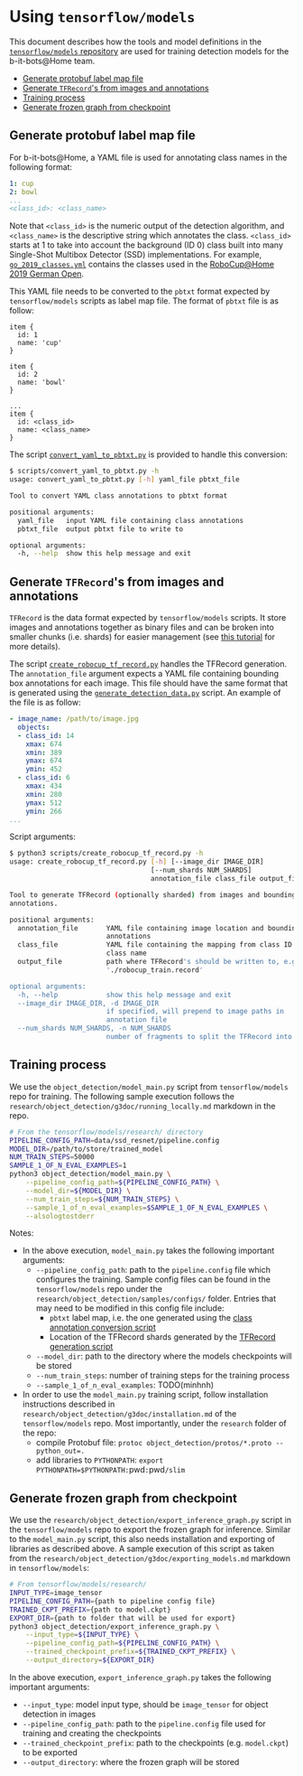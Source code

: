 # Using `tensorflow/models`

This document describes how the tools and model definitions in the
[`tensorflow/models` repository](http://github.com/tensorflow/models) are used for training detection models for the
b-it-bots@Home team.

* [Generate protobuf label map file](#generate-protobuf-label-map-file)
* [Generate `TFRecord`'s from images and annotations](#generate-tfrecords-from-images-and-annotations)
* [Training process](#training-process)
* [Generate frozen graph from checkpoint](#generate-frozen-graph-from-checkpoint)

## Generate protobuf label map file

For b-it-bots@Home, a YAML file is used for annotating class names in the following format:

```YAML
1: cup
2: bowl
...
<class_id>: <class_name>
```

Note that `<class_id>` is the numeric output of the detection algorithm, and `<class_name>` is the descriptive string
which annotates the class. `<class_id>` starts at 1 to take into account the background (ID 0) class built into many
Single-Shot Multibox Detector (SSD) implementations. For example,
[`go_2019_classes.yml`](../configs/go_2019_classes.yml) contains the classes used in the
[RoboCup@Home 2019 German Open](https://www.robocupgermanopen.de/en/major/athome).

This YAML file needs to be converted to the `pbtxt` format expected by `tensorflow/models` scripts as label map file.
The format of `pbtxt` file is as follow:

```pbtxt
item {
  id: 1
  name: 'cup'
}

item {
  id: 2
  name: 'bowl'
}

...
item {
  id: <class_id>
  name: <class_name>
}
```

The script [`convert_yaml_to_pbtxt.py`](../scripts/convert_yaml_to_pbtxt.py) is provided to handle this conversion:

```sh
$ scripts/convert_yaml_to_pbtxt.py -h
usage: convert_yaml_to_pbtxt.py [-h] yaml_file pbtxt_file

Tool to convert YAML class annotations to pbtxt format

positional arguments:
  yaml_file   input YAML file containing class annotations
  pbtxt_file  output pbtxt file to write to

optional arguments:
  -h, --help  show this help message and exit
```

## Generate `TFRecord`'s from images and annotations

`TFRecord` is the data format expected by `tensorflow/models` scripts. It store images and annotations together as
binary files and can be broken into smaller chunks (i.e. shards) for easier management (see
[this tutorial](https://www.tensorflow.org/tutorials/load_data/tf_records) for more details).

The script [`create_robocup_tf_record.py`](../scripts/create_robocup_tf_record.py) handles the TFRecord generation.
The `annotation_file` argument expects a YAML file containing bounding box annotations for each image. This file should
have the same format that is generated using the [`generate_detection_data.py`](../scripts/generate_detection_data.py)
script. An example of the file is as follow:

```yaml
- image_name: /path/to/image.jpg
  objects:
  - class_id: 14
    xmax: 674
    xmin: 389
    ymax: 674
    ymin: 452
  - class_id: 6
    xmax: 434
    xmin: 280
    ymax: 512
    ymin: 266
...
```

Script arguments:

```sh
$ python3 scripts/create_robocup_tf_record.py -h
usage: create_robocup_tf_record.py [-h] [--image_dir IMAGE_DIR]
                                   [--num_shards NUM_SHARDS]
                                   annotation_file class_file output_file

Tool to generate TFRecord (optionally sharded) from images and bounding box
annotations.

positional arguments:
  annotation_file       YAML file containing image location and bounding box
                        annotations
  class_file            YAML file containing the mapping from class ID to
                        class name
  output_file           path where TFRecord's should be written to, e.g.
                        './robocup_train.record'

optional arguments:
  -h, --help            show this help message and exit
  --image_dir IMAGE_DIR, -d IMAGE_DIR
                        if specified, will prepend to image paths in
                        annotation file
  --num_shards NUM_SHARDS, -n NUM_SHARDS
                        number of fragments to split the TFRecord into
```

## Training process

We use the `object_detection/model_main.py` script from `tensorflow/models` repo for training. The following sample
execution follows the `research/object_detection/g3doc/running_locally.md` markdown in the repo.

```sh
# From the tensorflow/models/research/ directory
PIPELINE_CONFIG_PATH=data/ssd_resnet/pipeline.config
MODEL_DIR=/path/to/store/trained_model
NUM_TRAIN_STEPS=50000
SAMPLE_1_OF_N_EVAL_EXAMPLES=1
python3 object_detection/model_main.py \
    --pipeline_config_path=${PIPELINE_CONFIG_PATH} \
    --model_dir=${MODEL_DIR} \
    --num_train_steps=${NUM_TRAIN_STEPS} \
    --sample_1_of_n_eval_examples=$SAMPLE_1_OF_N_EVAL_EXAMPLES \
    --alsologtostderr
```

Notes:

* In the above execution, `model_main.py` takes the following important arguments:
  * `--pipeline_config_path`: path to the `pipeline.config` file which configures the training. Sample config files
    can be found in the `tensorflow/models` repo under the `research/object_detection/samples/configs/` folder.
    Entries that may need to be modified in this config file include:
    * `pbtxt` label map, i.e. the one generated using the
      [class annotation conversion script](../scripts/convert_yaml_to_pbtxt.py)
    * Location of the TFRecord shards generated by the
      [TFRecord generation script](../scripts/create_robocup_tf_record.py)
  * `--model_dir`: path to the directory where the models checkpoints will be stored
  * `--num_train_steps`: number of training steps for the training process
  * `--sample_1_of_n_eval_examples`: TODO(minhnh)
* In order to use the `model_main.py` training script, follow installation instructions described in
  `research/object_detection/g3doc/installation.md` of the `tensorflow/models` repo. Most importantly, under the
  `research` folder of the repo:
  * compile Protobuf file: `protoc object_detection/protos/*.proto --python_out=.`
  * add libraries to `PYTHONPATH`: `export PYTHONPATH=$PYTHONPATH:`pwd`:`pwd`/slim`

## Generate frozen graph from checkpoint

We use the `research/object_detection/export_inference_graph.py` script in the `tensorflow/models` repo to export
the frozen graph for inference. Similar to the `model_main.py` script, this also needs installation and exporting
of libraries as described above. A sample execution of this script as taken from the
`research/object_detection/g3doc/exporting_models.md` markdown in `tensorflow/models`:

```sh
# From tensorflow/models/research/
INPUT_TYPE=image_tensor
PIPELINE_CONFIG_PATH={path to pipeline config file}
TRAINED_CKPT_PREFIX={path to model.ckpt}
EXPORT_DIR={path to folder that will be used for export}
python3 object_detection/export_inference_graph.py \
    --input_type=${INPUT_TYPE} \
    --pipeline_config_path=${PIPELINE_CONFIG_PATH} \
    --trained_checkpoint_prefix=${TRAINED_CKPT_PREFIX} \
    --output_directory=${EXPORT_DIR}
```

In the above execution, `export_inference_graph.py` takes the following important arguments:

* `--input_type`: model input type, should be `image_tensor` for object detection in images
* `--pipeline_config_path`: path to the `pipeline.config` file used for training and creating the checkpoints
* `--trained_checkpoint_prefix`: path to the checkpoints (e.g. `model.ckpt`) to be exported
* `--output_directory`: where the frozen graph will be stored
